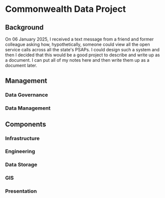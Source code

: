 # Commonwealth Data Project

## Background

On 06 January 2025, I received a text message from a friend and former colleague asking how, hypothetically, someone could view all the open service calls across all the state's PSAPs. I could design such a system and then I decided that this would be a good project to describe and write up as a document. I can put all of my notes here and then write them up as a document later.

## Management

### Data Governance

### Data Management

## Components

### Infrastructure

### Engineering

### Data Storage

### GIS

### Presentation
